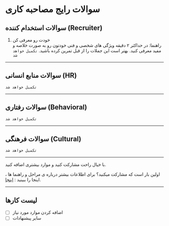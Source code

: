 # سوالات رایج مصاحبه کاری

## سوالات استخدام کننده (Recruiter)

1. خودت رو معرفی کن \
راهنما: در حداکثر ۲ دقیقه ویژگی های شخصی و فنی خودتون رو به صورت خلاصه و مفید معرفی کنید. بهتر است این جملات را از قبل تمرین کرده باشید.
`تکمیل خواهد شد`

---
## سوالات منابع انسانی (HR)
`تکمیل خواهد شد`

---
## سوالات رفتاری (Behavioral)
`تکمیل خواهد شد`

---

## سوالات فرهنگی (Cultural)
`تکمیل خواهد شد`

---

با خیال راحت مشارکت کنید و موارد بیشتری اضافه کنید.

اولین بار است که مشارکت میکنید؟ برای اطلاعات بیشتر درباره ی مراحل و راهنما ها ، اینجا را ببینید : [اینجا](https://github.com/firstcontributions/first-contributions/blob/master/translations/README.fa.md).

---
## لیست کارها
- [ ] اضافه کردن موارد مورد نیاز
- [ ] سایر پیشنهادات